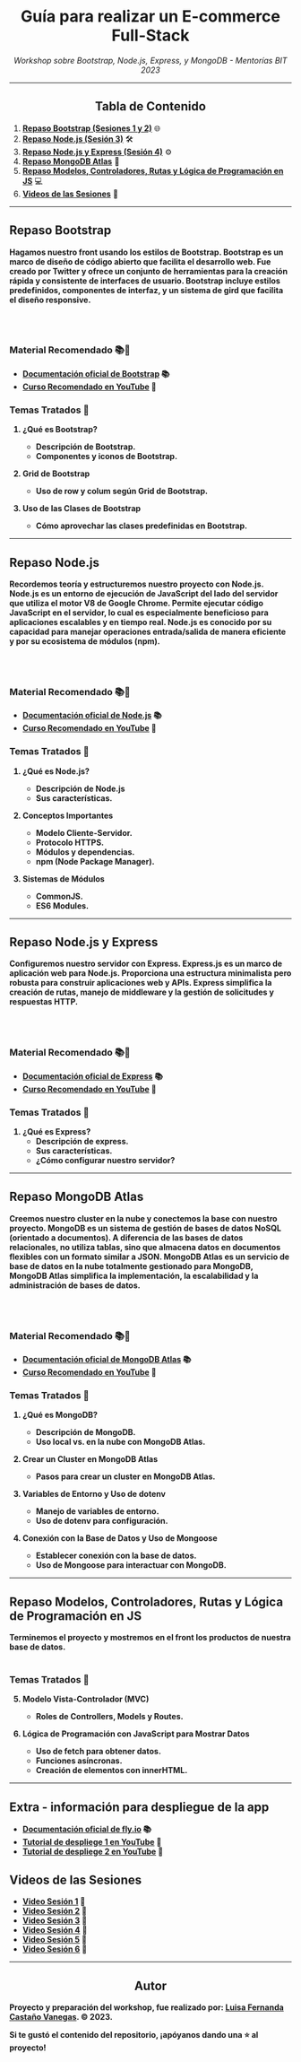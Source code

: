 <!-- Centrar el título -->
<h1 align="center">Guía para realizar un E-commerce Full-Stack</h1>

<!-- Subtítulo -->
<p align="center"><em>Workshop sobre Bootstrap, Node.js, Express, y MongoDB - Mentorías BIT 2023</em></p>

<!-- Separador -->
<hr>

<!-- Tabla de Contenido -->
<h2 align="center">Tabla de Contenido</h2>

1. [**Repaso Bootstrap (Sesiones 1 y 2)**](#repaso-bootstrap) 🌐
2. [**Repaso Node.js (Sesión 3)**](#repaso-nodejs) 🛠️
3. [**Repaso Node.js y Express (Sesión 4)**](#repaso-nodejs-y-express) ⚙️
4. [**Repaso MongoDB Atlas**](#repaso-mongodb-atlas) 📡
5. [**Repaso Modelos, Controladores, Rutas y Lógica de Programación en JS**](#repaso-modelos-controladores-rutas-y-logica-de-programacion-en-js) 💻
6. [**Videos de las Sesiones**](#videos-de-las-sesiones) 🎥

<!-- Separador -->
<hr>

<!-- Contenido de cada sección -->

## Repaso Bootstrap
<p><b>Hagamos nuestro front usando los estilos de Bootstrap.<b> Bootstrap es un marco de diseño de código abierto que facilita el desarrollo web. Fue creado por Twitter y ofrece un conjunto de herramientas para la creación rápida y consistente de interfaces de usuario. Bootstrap incluye estilos predefinidos, componentes de interfaz, y un sistema de gird que facilita el diseño responsive.</p>
<br>
<br>

### Material Recomendado 📚🎥

- [Documentación oficial de Bootstrap](https://getbootstrap.com/docs/5.3/getting-started/introduction/) 📚
- [Curso Recomendado en YouTube](https://www.youtube.com/watch?v=QCw0L6FupQ0&t=3502s) 🎥

### Temas Tratados 📖

1. **¿Qué es Bootstrap?**
   - Descripción de Bootstrap.
   - Componentes y iconos de Bootstrap.

2. **Grid de Bootstrap**
   - Uso de row y colum según Grid de Bootstrap.

3. **Uso de las Clases de Bootstrap**
   - Cómo aprovechar las clases predefinidas en Bootstrap.
---

## Repaso Node.js
<p><b>Recordemos teoría y estructuremos nuestro proyecto con Node.js.<b> Node.js es un entorno de ejecución de JavaScript del lado del servidor que utiliza el motor V8 de Google Chrome. Permite ejecutar código JavaScript en el servidor, lo cual es especialmente beneficioso para aplicaciones escalables y en tiempo real. Node.js es conocido por su capacidad para manejar operaciones entrada/salida de manera eficiente y por su ecosistema de módulos (npm).<p>
<br>
<br>

### Material Recomendado 📚🎥

- [Documentación oficial de Node.js](https://nodejs.org/docs/latest/api/) 📚
- [Curso Recomendado en YouTube](https://www.youtube.com/watch?v=1hpc70_OoAg&t=22494s) 🎥

### Temas Tratados 📖

1. **¿Qué es Node.js?**
   - Descripción de Node.js
   - Sus características.

2. **Conceptos Importantes**
   - Modelo Cliente-Servidor.
   - Protocolo HTTPS.
   - Módulos y dependencias.
   - npm (Node Package Manager).

3. **Sistemas de Módulos**
   - CommonJS.
   - ES6 Modules.

---

## Repaso Node.js y Express
<p><b>Configuremos nuestro servidor con Express.<b> Express.js es un marco de aplicación web para Node.js. Proporciona una estructura minimalista pero robusta para construir aplicaciones web y APIs. Express simplifica la creación de rutas, manejo de middleware y la gestión de solicitudes y respuestas HTTP.<p>
<br>
<br>

### Material Recomendado 📚🎥

- [Documentación oficial de Express](https://expressjs.com/en/5x/api.html) 📚
- [Curso Recomendado en YouTube](https://www.youtube.com/watch?v=xRXHQlqA3Ak&t=10s) 🎥

### Temas Tratados 📖

1. **¿Qué es Express?**
   - Descripción de express.
   - Sus características.
   - ¿Cómo configurar nuestro servidor?

---

## Repaso MongoDB Atlas
<p><b>Creemos nuestro cluster en la nube y conectemos la base con nuestro proyecto.<b> MongoDB es un sistema de gestión de bases de datos NoSQL (orientado a documentos). A diferencia de las bases de datos relacionales, no utiliza tablas, sino que almacena datos en documentos flexibles con un formato similar a JSON. MongoDB Atlas es un servicio de base de datos en la nube totalmente gestionado para MongoDB, MongoDB Atlas simplifica la implementación, la escalabilidad y la administración de bases de datos.<p>
<br>
<br>

### Material Recomendado 📚🎥

- [Documentación oficial de MongoDB Atlas](https://docs.atlas.mongodb.com/) 📚
- [Curso Recomendado en YouTube](https://www.youtube.com/watch?v=S4IgPTwwPBw&t=1686s) 🎥

### Temas Tratados 📖

1. **¿Qué es MongoDB?**
   - Descripción de MongoDB.
   - Uso local vs. en la nube con MongoDB Atlas.

2. **Crear un Cluster en MongoDB Atlas**
   - Pasos para crear un cluster en MongoDB Atlas.

3. **Variables de Entorno y Uso de dotenv**
   - Manejo de variables de entorno.
   - Uso de dotenv para configuración.

4. **Conexión con la Base de Datos y Uso de Mongoose**
   - Establecer conexión con la base de datos.
   - Uso de Mongoose para interactuar con MongoDB.
---

## Repaso Modelos, Controladores, Rutas y Lógica de Programación en JS
Terminemos el proyecto y mostremos en el front los productos de nuestra base de datos.
<br>
<br>

### Temas Tratados 📖

5. **Modelo Vista-Controlador (MVC)**
   - Roles de Controllers, Models y Routes.

6. **Lógica de Programación con JavaScript para Mostrar Datos**
   - Uso de fetch para obtener datos.
   - Funciones asíncronas.
   - Creación de elementos con innerHTML.
---

## Extra - información para despliegue de la app

- [Documentación oficial de fly.io](https://fly.io/docs/) 📚
- [Tutorial de despliege 1 en YouTube](https://www.youtube.com/watch?v=xLoILOdqW2U&t=332s) 🎥
- [Tutorial de despliege 2 en YouTube](https://www.youtube.com/watch?v=jK4NEXV371w) 🎥

## Videos de las Sesiones
<ul>
  <li><a href="https://drive.google.com/file/d/1t6V2zPqzgHonoaUvV-no-9Uqbylv9MuT/view?usp=sharing" target="_blank">Video Sesión 1</a> 🎥</li>
  <li><a href="https://drive.google.com/file/d/1PhzFZ5mBPr3vYOTUyws8jPD0qs-KvzLT/view?usp=sharing" target="_blank">Video Sesión 2</a> 🎥</li>
  <li><a href="https://drive.google.com/file/d/1sKjMtHwKbwKEzLVjYDBXpwIYqRHdGs2z/view?usp=sharing" target="_blank">Video Sesión 3</a> 🎥</li>
  <li><a href="https://drive.google.com/file/d/1UfcW3fihQbPhBpS6n9AU_SmlTncdoREq/view?usp=sharing" target="_blank">Video Sesión 4</a> 🎥</li>
  <li><a href="https://drive.google.com/file/d/1rgXMn0A9f9bzqYo_lAJwjN39LXXx_2sx/view?usp=sharing" target="_blank">Video Sesión 5</a> 🎥</li>
  <li><a href="#" target="_blank">Video Sesión 6</a> 🎥</li>
</ul>

<!-- Separador -->
<hr>

<!-- Subtítulo de Autor -->
<h2 align="center">Autor</h2>

Proyecto y preparación del workshop, fue realizado por: 
[Luisa Fernanda Castaño Vanegas](https://www.linkedin.com/in/luisacastanovanegas/). © 2023.
<br>

<!-- Mensaje de Estrellita -->
<p>Si te gustó el contenido del repositorio, ¡apóyanos dando una ⭐ al proyecto!</p>